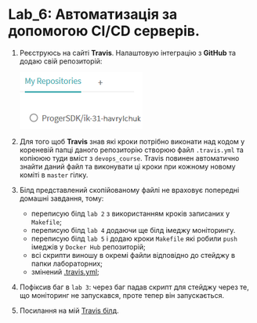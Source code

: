 # Lab_6: Автоматизація за допомогою CI/CD серверів.

1. Реєструюсь на сайті **Travis**. Налаштовую інтеграцію з **GitHub** та додаю свій репозиторій:
    
    ![travis repos](./images/lab_6_1.png)
    
2. Для того щоб **Travis** знав які кроки потрібно виконати над кодом у кореневій папці даного репозиторію створюю файл `.travis.yml` та копіююю туди вміст з `devops_course`. Travis повинен автоматично знайти даний файл та виконувати ці кроки при кожному новому коміті в `master` гілку.
3. Білд представлений скопійованому файлі не враховує попередні домашні завдання, тому:
    * переписую білд `lab 2` з використанням кроків записаних у `Makefile`;
    * переписую білд `lab 4` додаючи ще білд імеджу моніторингу.
    * переписую білд `lab 5` і додаю кроки `Makefile` які робили `push` імеджів у `Docker Hub` репозиторій;
    * всі скрипти виношу в окремі файли відповідно до стейджу в папки лабораторних;
    * змінений [.travis.yml](../.travis.yml);
4. Пофіксив баг в `lab 3`: через баг падав скрипт для стейджу через те, що моніторинг не запускався, проте тепер він запускається.
5. Посилання на мій [Travis білд](https://travis-ci.org/ProgerSDK/ik-31-havrylchuk).
